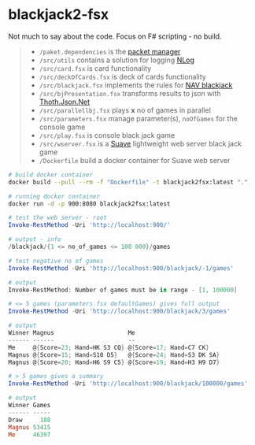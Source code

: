 # blackjack2-fsx

Not much to say about the code. Focus on F# scripting - no build.

> - `/paket.dependencies` is the [packet manager](https://fsprojects.github.io/Paket/)
> - `/src/utils` contains a solution for logging [NLog](https://nlog-project.org/)
> - `/src/card.fsx` is card functionality
> - `/src/deckOfCards.fsx` is deck of cards functionality
> - `/src/blackjack.fsx` implements the rules for [NAV blackjack](http://nav-deckofcards.herokuapp.com/#/)
> - `/src/bjPresentation.fsx` transforms results to json with [Thoth.Json.Net](https://thoth-org.github.io/Thoth.Json/)
> - `/src/parallellbj.fsx` plays **x** no of games in parallel
> - `/src/parameters.fsx` manage parameter(s), `noOfGames` for the console game
> - `/src/play.fsx` is console black jack game
> - `/src/wserver.fsx` is a [Suave](https://suave.io/) lightweight web server black jack game
> - `/Dockerfile` build a docker container for Suave web server 

```zsh
# build docker container
docker build --pull --rm -f "Dockerfile" -t blackjack2fsx:latest "."

# running docker container
docker run -d -p 900:8080 blackjack2fsx:latest
```
```powershell
# test the web server - root
Invoke-RestMethod -Uri 'http://localhost:900/'

# output - info
/blackjack/{1 <= no_of_games <= 100 000}/games

# test negative no of games
Invoke-RestMethod -Uri 'http://localhost:900/blackjack/-1/games'

# output
Invoke-RestMethod: Number of games must be in range - [1, 100000]

# <= 5 games (parameters.fsx defaultGames) gives full output
Invoke-RestMethod -Uri 'http://localhost:900/blackjack/3/games'

# output
Winner Magnus                     Me
------ ------                     --
Me     @{Score=23; Hand=HK S3 CQ} @{Score=17; Hand=C7 CK}
Magnus @{Score=15; Hand=S10 D5}   @{Score=24; Hand=S3 DK SA}
Magnus @{Score=20; Hand=H6 S9 C5} @{Score=19; Hand=H3 H9 D7}

# > 5 games gives a summary
Invoke-RestMethod -Uri 'http://localhost:900/blackjack/100000/games'

# output
Winner Games
------ -----
Draw     188
Magnus 53415
Me     46397
```